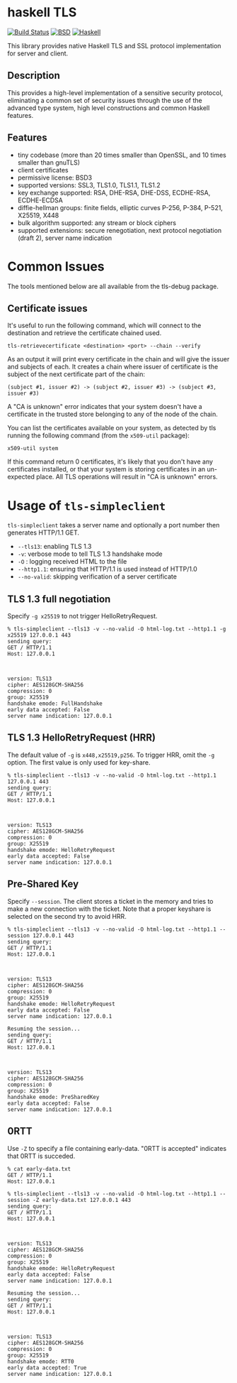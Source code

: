 haskell TLS
===========

[![Build Status](https://travis-ci.org/vincenthz/hs-tls.png?branch=master)](https://travis-ci.org/vincenthz/hs-tls)
[![BSD](http://b.repl.ca/v1/license-BSD-blue.png)](http://en.wikipedia.org/wiki/BSD_licenses)
[![Haskell](http://b.repl.ca/v1/language-haskell-lightgrey.png)](http://haskell.org)

This library provides native Haskell TLS and SSL protocol implementation for server and client.

Description
-----------

This provides a high-level implementation of a sensitive security protocol,
eliminating a common set of security issues through the use of the advanced
type system, high level constructions and common Haskell features.

Features
--------

* tiny codebase (more than 20 times smaller than OpenSSL, and 10 times smaller than gnuTLS)
* client certificates
* permissive license: BSD3
* supported versions: SSL3, TLS1.0, TLS1.1, TLS1.2
* key exchange supported: RSA, DHE-RSA, DHE-DSS, ECDHE-RSA, ECDHE-ECDSA
* diffie-hellman groups: finite fields, elliptic curves P-256, P-384, P-521, X25519, X448
* bulk algorithm supported: any stream or block ciphers
* supported extensions: secure renegotiation, next protocol negotiation (draft 2), server name indication

Common Issues
=============

The tools mentioned below are all available from the tls-debug package.

Certificate issues
------------------

It's useful to run the following command, which will connect to the destination and
retrieve the certificate chained used.

    tls-retrievecertificate <destination> <port> --chain --verify

As an output it will print every certificate in the chain and will give the issuer and subjects of each.
It creates a chain where issuer of certificate is the subject of the next certificate part of the chain:

    (subject #1, issuer #2) -> (subject #2, issuer #3) -> (subject #3, issuer #3)

A "CA is unknown" error indicates that your system doesn't have a certificate in
the trusted store belonging to any of the node of the chain.

You can list the certificates available on your system, as detected by tls running the following command (from the `x509-util` package):

    x509-util system

If this command return 0 certificates, it's likely that you don't have any certificates installed,
or that your system is storing certificates in an un-expected place. All TLS operations will result
in "CA is unknown" errors.

# Usage of `tls-simpleclient`

`tls-simpleclient` takes a server name and optionally a port number then generates HTTP/1.1 GET.

- `--tls13`: enabling TLS 1.3
- `-v`: verbose mode to tell TLS 1.3 handshake mode
- `-O` <file>: logging received HTML to the file
- `--http1.1`: ensuring that HTTP/1.1 is used instead of HTTP/1.0
- `--no-valid`: skipping verification of a server certificate

## TLS 1.3 full negotiation

Specify `-g x25519` to not trigger HelloRetryRequest.

```
% tls-simpleclient --tls13 -v --no-valid -O html-log.txt --http1.1 -g x25519 127.0.0.1 443
sending query:
GET / HTTP/1.1
Host: 127.0.0.1



version: TLS13
cipher: AES128GCM-SHA256
compression: 0
group: X25519
handshake emode: FullHandshake
early data accepted: False
server name indication: 127.0.0.1
```

## TLS 1.3 HelloRetryRequest (HRR)

The default value of `-g` is `x448,x25519,p256`. To trigger HRR, omit the `-g` option. The first value is only used for key-share.

```
% tls-simpleclient --tls13 -v --no-valid -O html-log.txt --http1.1 127.0.0.1 443
sending query:
GET / HTTP/1.1
Host: 127.0.0.1



version: TLS13
cipher: AES128GCM-SHA256
compression: 0
group: X25519
handshake emode: HelloRetryRequest
early data accepted: False
server name indication: 127.0.0.1
```

## Pre-Shared Key

Specify `--session`. The client stores a ticket in the memory and tries to make a new connection with the ticket. Note that a proper keyshare is selected on the second try to avoid HRR.

```
% tls-simpleclient --tls13 -v --no-valid -O html-log.txt --http1.1 --session 127.0.0.1 443
sending query:
GET / HTTP/1.1
Host: 127.0.0.1



version: TLS13
cipher: AES128GCM-SHA256
compression: 0
group: X25519
handshake emode: HelloRetryRequest
early data accepted: False
server name indication: 127.0.0.1

Resuming the session...
sending query:
GET / HTTP/1.1
Host: 127.0.0.1



version: TLS13
cipher: AES128GCM-SHA256
compression: 0
group: X25519
handshake emode: PreSharedKey
early data accepted: False
server name indication: 127.0.0.1
```

## 0RTT

Use `-Z` to specify a file containing early-data. "0RTT is accepted" indicates that 0RTT is succeded.

```
% cat early-data.txt
GET / HTTP/1.1
Host: 127.0.0.1

% tls-simpleclient --tls13 -v --no-valid -O html-log.txt --http1.1 --session -Z early-data.txt 127.0.0.1 443
sending query:
GET / HTTP/1.1
Host: 127.0.0.1



version: TLS13
cipher: AES128GCM-SHA256
compression: 0
group: X25519
handshake emode: HelloRetryRequest
early data accepted: False
server name indication: 127.0.0.1

Resuming the session...
sending query:
GET / HTTP/1.1
Host: 127.0.0.1



version: TLS13
cipher: AES128GCM-SHA256
compression: 0
group: X25519
handshake emode: RTT0
early data accepted: True
server name indication: 127.0.0.1
```
